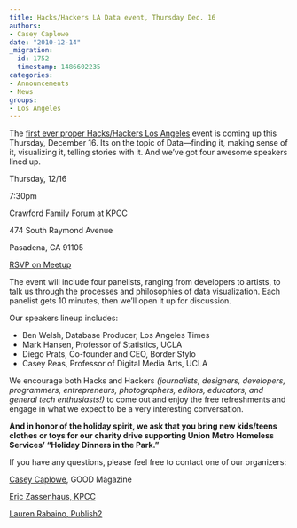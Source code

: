 ```yaml
---
title: Hacks/Hackers LA Data event, Thursday Dec. 16
authors:
- Casey Caplowe
date: "2010-12-14"
_migration:
  id: 1752
  timestamp: 1486602235
categories:
- Announcements
- News
groups:
- Los Angeles
---
```


The [first ever proper Hacks/Hackers Los Angeles][1] event is coming up this Thursday, December 16. Its on the topic of Data—finding it, making sense of it, visualizing it, telling stories with it. And we&#8217;ve got four awesome speakers lined up.

Thursday, 12/16

7:30pm

Crawford Family Forum at KPCC

474 South Raymond Avenue

Pasadena, CA 91105

[RSVP on Meetup][2]

The event will include four panelists, ranging from developers to artists, to talk us through the processes and philosophies of data visualization. Each panelist gets 10 minutes, then we’ll open it up for discussion.

Our speakers lineup includes:

  * Ben Welsh, Database Producer, Los Angeles Times
  * Mark Hansen, Professor of Statistics, UCLA
  * Diego Prats, Co-founder and CEO, Border Stylo
  * Casey Reas, Professor of Digital Media Arts, UCLA

We encourage both Hacks and Hackers _(journalists, designers, developers, programmers, entrepreneurs, photographers, editors, educators, and general tech enthusiasts!)_ to come out and enjoy the free refreshments and engage in what we expect to be a very interesting conversation.

**And in honor of the holiday spirit, we ask that you bring new kids/teens clothes or toys for our charity drive supporting Union Metro Homeless Services’ “Holiday Dinners in the Park.”**

If you have any questions, please feel free to contact one of our organizers:

[Casey Caplowe][2], GOOD Magazine

[Eric Zassenhaus, KPCC][2]

[Lauren Rabaino, Publish2][2]

 [1]: http://meetupla.hackshackers.com/calendar/15624221/?eventId=15624221&action=detail
 [2]: http://meetupla.hackshackers.com/calendar/15624221/